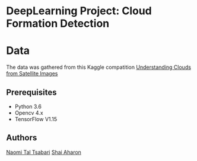# DeepLearning Project: Cloud Formation Detection

# Data
The data was gathered from this Kaggle compatition [ Understanding Clouds from Satellite Images](https://www.kaggle.com/c/understanding_cloud_organization/data)
## Prerequisites 

* Python 3.6
* Opencv 4.x
* TensorFlow V1.15

## Authors
[Naomi Tal Tsabari](https://github.com/naomital])
[Shai Aharon](https://github.com/ifryed)